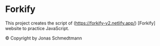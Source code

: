 # Forkify
 This project creates the script of (https://forkify-v2.netlify.app/) [Forkify] website to practice JavaScript.

© Copyright by Jonas Schmedtmann
